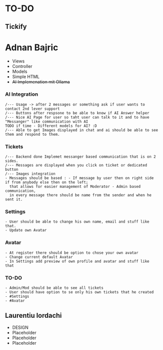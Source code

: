 # TO-DO
## Tickify

# Adnan Bajric
- Views
- Controller
- Models
- Simple HTML
- ~~AI Implemenation mit Ollama~~

### AI Integration
    /--- Usage -> after 2 messages or something ask if user wants to contact 2nd lever support
    /--- Buttons after respsone to be able to know if AI Answer helper
    /--- Nice AI Page for user so taht user can talk to it and to have "Messanger" like communication with AI
    TODO if time - Different models for AI? :D
    /--- Able to get Images displayed in chat and ai should be able to see them and respond to them.

### Tickets 
    /--- Backend done Implemet messanger based communication that is on 2 sides.
    /--- Messages are displayed when you click on ticket or dedicated button
    /--- Images integration
    - Messages should be based : - If message by user then on right side if from anybody else then on the left;
      that allows for easier management of Moderator - Admin based communication,
      in every message there should be name from the sender and when he sent it.

### Settings 
    - User should be able to change his own name, email and stuff like that.
    - Update own Avatar
  
### Avatar 
    - At register there should be option to chose your own avatar
    - Change current default Avatar
    - In Settings add preview of own profile and avatar and stuff like that


### TO-DO
    - Admin/Mod should be able to see all tickets
    - User should have option to se only his own tickets that he created
    - #Settings
    - #Avatar


## Laurentiu Iordachi
- DESIGN
- Placeholder
- Placeholder
- Placeholder
